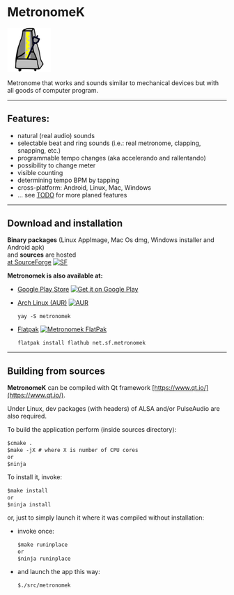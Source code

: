 # MetronomeK

<img src="images/metronomek.png" width="20%" height="20%" />

Metronome that works and sounds similar to mechanical devices
but with all goods of computer program.

--------------------------

## Features:
  - natural (real audio) sounds
  - selectable beat and ring sounds (i.e.: real metronome, clapping, snapping, etc.)
  - programmable tempo changes (aka accelerando and rallentando)
  - possibility to change meter
  - visible counting
  - determining tempo BPM by tapping
  - cross-platform: Android, Linux, Mac, Windows
  - ... see [TODO](TODO.md) for more planed features

--------------------------

## Download and installation
**Binary packages**  (Linux AppImage, Mac Os dmg, Windows installer and Android apk)  
and **sources** are hosted  
 [at SourceForge](https://sourceforge.net/projects/metronomek/files/)
 [<img src="https://a.fsdn.com/con/app/sf-download-button" alt="SF" width="17%">](https://sourceforge.net/projects/metronomek/files/)

**Metronomek is also available at:**

  - [Google Play Store](https://play.google.com/store/apps/details?id=net.sf.metronomek)
    [<img src="https://play.google.com/intl/en_us/badges/images/generic/en_badge_web_generic.png"
    alt="Get it on Google Play"
    width="15%">](https://play.google.com/store/apps/details?id=net.sf.metronomek)

  - [Arch Linux (AUR)](https://aur.archlinux.org/packages/metronomek/)
    [<img src="https://upload.wikimedia.org/wikipedia/commons/a/a5/Archlinux-icon-crystal-64.svg" alt="AUR" width="5%">](https://aur.archlinux.org/packages/metronomek/)  
    ```
    yay -S metronomek
    ```

  - [Flatpak](https://flathub.org/apps/details/net.sf.metronomek)
    [<img src="https://flathub.org/assets/themes/flathub/flathub-logo-toolbar.svg"
    alt="Metronomek FlatPak"
    width="100">](https://flathub.org/apps/details/net.sf.metronomek)  
    ```
    flatpak install flathub net.sf.metronomek
    ```

--------------------------
## Building from sources

**MetronomeK** can be compiled with Qt framework [https://www.qt.io/](https://www.qt.io/).

Under Linux, dev packages (with headers) of ALSA and/or PulseAudio are also required.

To build the application perform (inside sources directory):

```
$cmake .
$make -jX # where X is number of CPU cores
or
$ninja
```
To install it, invoke:

```
$make install
or
$ninja install
```

or, just to simply launch it where it was compiled without installation:

 - invoke once:

    ```
    $make runinplace
    or
    $ninja runinplace
    ```

 - and launch the app this way:

    ```
    $./src/metronomek
    ```
